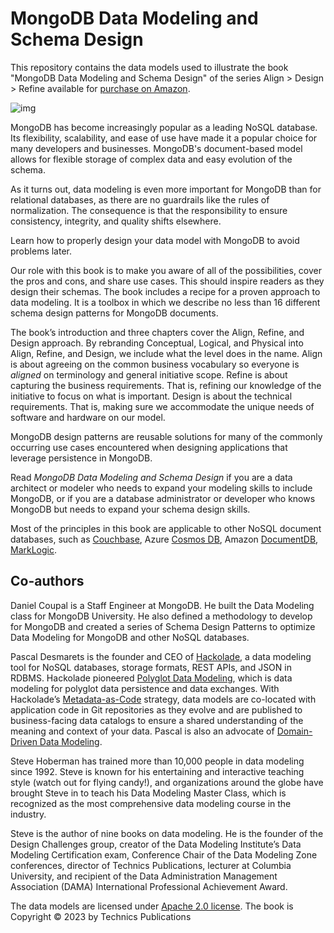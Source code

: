 # MongoDB Data Modeling and Schema Design

This repository contains the data models used to illustrate the book "MongoDB Data Modeling and Schema Design" of the series Align > Design > Refine available for [purchase on Amazon](https://www.amazon.com/gp/product/1634621980).

![img](https://m.media-amazon.com/images/I/41WPMUKRTiL._SX331_BO1,204,203,200_.jpg)

MongoDB has become increasingly popular as a leading NoSQL database. Its flexibility, scalability, and ease of use have made it a popular choice for many developers and businesses. MongoDB's document-based model allows for flexible storage of complex data and easy evolution of the schema.

As it turns out, data modeling is even more important for MongoDB than for relational databases, as there are no guardrails like the rules of normalization. The consequence is that the responsibility to ensure consistency, integrity, and quality shifts elsewhere.

Learn how to properly design your data model with MongoDB to avoid problems later.

Our role with this book is to make you aware of all of the possibilities, cover the pros and cons, and share use cases. This should inspire readers as they design their schemas. The book includes a recipe for a proven approach to data modeling. It is a toolbox in which we describe no less than 16 different schema design patterns for MongoDB documents.

The book’s introduction and three chapters cover the Align, Refine, and Design approach.  By rebranding Conceptual, Logical, and Physical into Align, Refine, and Design, we include what the level does in the name. Align is about agreeing on the common business vocabulary so everyone is *aligned* on terminology and general initiative scope. Refine is about capturing the business requirements. That is, refining our knowledge of the initiative to focus on what is important. Design is about the technical requirements. That is, making sure we accommodate the unique needs of software and hardware on our model.

MongoDB design patterns are reusable solutions for many of the commonly occurring use cases encountered when designing applications that leverage persistence in MongoDB.

Read *MongoDB Data Modeling and Schema Design* if you are a data architect or modeler who needs to expand your modeling skills to include MongoDB, or if you are a database administrator or developer who knows MongoDB but needs to expand your schema design skills.

Most of the principles in this book are applicable to other NoSQL document databases, such as [Couchbase](https://hackolade.com/help/Couchbase.html), Azure [Cosmos DB](https://hackolade.com/help/CosmosDB.html), Amazon [DocumentDB](https://hackolade.com/help/DocumentDB.html), [MarkLogic](https://hackolade.com/help/MarkLogic.html).



## Co-authors

Daniel Coupal is a Staff Engineer at MongoDB. He built the Data Modeling class for MongoDB University. He also defined a methodology to develop for MongoDB and created a series of Schema Design Patterns to optimize Data Modeling for MongoDB and other NoSQL databases.

Pascal Desmarets is the founder and CEO of [Hackolade](https://hackolade.com), a data modeling tool for NoSQL databases, storage formats, REST APIs, and JSON in RDBMS. Hackolade pioneered [Polyglot Data Modeling](https://hackolade.com/polyglot-data-modeling.html), which is data modeling for polyglot data persistence and data exchanges. With Hackolade’s [Metadata-as-Code](https://hackolade.com/metadata-as-code.html) strategy, data models are co-located with application code in Git repositories as they evolve and are published to business-facing data catalogs to ensure a shared understanding of the meaning and context of your data.  Pascal is also an advocate of [Domain-Driven Data Modeling](https://hackolade.com/domain-driven-data-modeling.html).

Steve Hoberman has trained more than 10,000 people in data modeling since 1992. Steve is known for his entertaining and interactive teaching style (watch out for flying candy!), and organizations around the globe have brought Steve in to teach his Data Modeling Master Class, which is recognized as the most comprehensive data modeling course in the industry.

Steve is the author of nine books on data modeling. He is the founder of the Design Challenges group, creator of the Data Modeling Institute’s Data Modeling Certification exam, Conference Chair of the Data Modeling Zone conferences, director of Technics Publications, lecturer at Columbia University, and recipient of the Data Administration Management Association (DAMA) International Professional Achievement Award.



The data models are licensed under [Apache 2.0 license](https://github.com/hackolade/books/blob/main/LICENSE).
The book is Copyright © 2023 by Technics Publications
